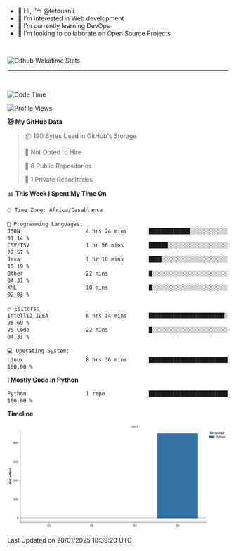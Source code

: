 - 👋 Hi, I’m @tetouanii
- 👀 I’m interested in Web development
- 🌱 I’m currently learning DevOps
- 💞️ I’m looking to collaborate on Open Source Projects

<br/>


![Github Wakatime Stats](https://github-readme-stats.vercel.app/api/wakatime/?username=@walidbosso&layout=compact&&theme=default&link="https://www.github.com/USERNAME/") 

--- 

<br/>


  
<!--START_SECTION:waka-->
![Code Time](http://img.shields.io/badge/Code%20Time-219%20hrs%2059%20mins-blue)

![Profile Views](http://img.shields.io/badge/Profile%20Views-0-blue)

**🐱 My GitHub Data** 

> 📦 190 Bytes Used in GitHub's Storage 
 > 
> 🚫 Not Opted to Hire
 > 
> 📜 8 Public Repositories 
 > 
> 🔑 1 Private Repositories 
 > 
📊 **This Week I Spent My Time On** 

```text
🕑︎ Time Zone: Africa/Casablanca

💬 Programming Languages: 
JSON                     4 hrs 24 mins       █████████████░░░░░░░░░░░░   51.14 % 
CSV/TSV                  1 hr 56 mins        ██████░░░░░░░░░░░░░░░░░░░   22.57 % 
Java                     1 hr 18 mins        ████░░░░░░░░░░░░░░░░░░░░░   15.19 % 
Other                    22 mins             █░░░░░░░░░░░░░░░░░░░░░░░░   04.31 % 
XML                      10 mins             █░░░░░░░░░░░░░░░░░░░░░░░░   02.03 % 

🔥 Editors: 
IntelliJ IDEA            8 hrs 14 mins       ████████████████████████░   95.69 % 
VS Code                  22 mins             █░░░░░░░░░░░░░░░░░░░░░░░░   04.31 % 

💻 Operating System: 
Linux                    8 hrs 36 mins       █████████████████████████   100.00 % 
```

**I Mostly Code in Python** 

```text
Python                   1 repo              █████████████████████████   100.00 % 
```



**Timeline**

![Lines of Code chart](https://raw.githubusercontent.com/tetouanii/tetouanii/main/assets/bar_graph.png)


 Last Updated on 20/01/2025 18:39:20 UTC
<!--END_SECTION:waka-->
